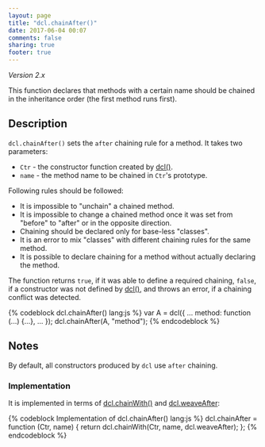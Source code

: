 ```yaml
---
layout: page
title: "dcl.chainAfter()"
date: 2017-06-04 00:07
comments: false
sharing: true
footer: true
---
```


*Version 2.x*

This function declares that methods with a certain name should be chained in the inheritance order
(the first method runs first).

## Description

`dcl.chainAfter()` sets the `after` chaining rule for a method. It takes two parameters:

* `Ctr` - the constructor function created by [dcl()](dcl).
* `name` - the method name to be chained in `Ctr`'s prototype.

Following rules should be followed:

* It is impossible to "unchain" a chained method.
* It is impossible to change a chained method once it was set from "before" to "after" or in the opposite direction.
* Chaining should be declared only for base-less "classes".
* It is an error to mix "classes" with different chaining rules for the same method.
* It is possible to declare chaining for a method without actually declaring the method.

The function returns `true`, if it was able to define a required chaining, `false`, if a constructor was not defined by [dcl()](dcl), and throws an error, if a chaining conflict was detected.

{% codeblock dcl.chainAfter() lang:js %}
var A = dcl({
  ...
  method: function (...) {...},
  ...
});
dcl.chainAfter(A, "method");
{% endcodeblock %}

## Notes

By default, all constructors produced by `dcl` use `after` chaining.

### Implementation

It is implemented in terms of [dcl.chainWith()](chainwith) and [dcl.weaveAfter](weaveafter):

{% codeblock Implementation of dcl.chainAfter() lang:js %}
dcl.chainAfter = function (Ctr, name) {
  return dcl.chainWith(Ctr, name, dcl.weaveAfter);
};
{% endcodeblock %}

